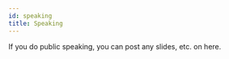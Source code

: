 ```yaml
---
id: speaking
title: Speaking
---
```


If you do public speaking, you can post any slides, etc. on here.
